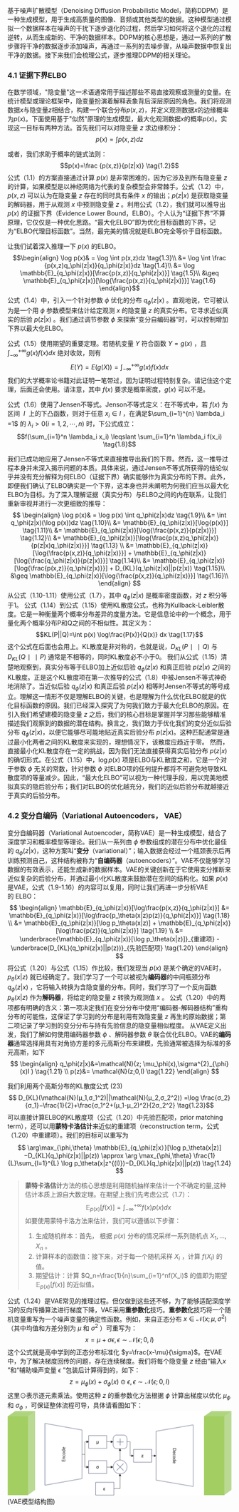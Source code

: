 基于噪声扩散模型（Denoising Diffusion Probabilistic Model，简称DDPM）是一种生成模型，用于生成高质量的图像、音频或其他类型的数据。这种模型通过模拟一个数据样本在噪声的干扰下逐步退化的过程，然后学习如何将这个退化的过程逆转，从而生成新的、干净的数据样本。DDPM的核心思想是，通过一系列的扩散步骤将干净的数据逐步添加噪声，再通过一系列的去噪步骤，从噪声数据中恢复出干净的数据。接下来我们会梳理公式，逐步推理DDPM的相关理论。
### 4.1 证据下界ELBO
在数学领域，"隐变量"这一术语通常用于描述那些不易直接观察或测量的变量。在统计模型或理论框架中，隐变量扮演着解释表象背后深层原因的角色。我们将观测数据$x$与隐变量$z$相结合，构建一个联合分布$p(x,z)$，并定义观测数据$x$的边缘概率为$p(x)$。下面使用基于"似然"原理的生成模型，最大化观测数据$x$的概率$p(x)$。实现这一目标有两种方法。首先我们可以对隐变量 $z$ 求边缘积分：
$$p(x)= \int p(x,z)dz \tag{1.1}$$

或者，我们求助于概率的链式法则：
$$p(x)=\frac {p(x,z)}{p(z|x)} \tag{1.2}$$
公式（1.1）的方案直接通过计算 $p(x)$ 是非常困难的，因为它涉及到所有隐变量 $z$ 的计算，如果模型是以神经网络为代表的复杂模型会非常棘手。公式（1.2）中，$p(x,z)$ 可以认为在隐变量 $z$ 存在的同时具有条件 $x$ 的输出；$p(z|x)$ 是获取隐变量的解码器，用于从观测 $x$ 中预测隐变量 $z$ 。利用公式（1.2），我们就可以推导出 $p(x)$ 的证据下界（Evidence Lower Bound，ELBO）。个人认为“证据下界”不算原理，它仅仅是一种优化思路。“最大化ELBO”即为优化目标函数的下界，记为“ELBO代理目标函数”。当然，最完美的情况就是ELBO完全等价于目标函数。

让我们试着深入推理一下 $p(x)$ 的ELBO。
$$\begin{align} 
\log p(x)& = \log \int p(x,z)dz \tag{1.3}\\ 
&= \log \int \frac {p(x,z)q_\phi(z|x)}{q_\phi(z|x)}dz \tag{1.4}\\
&= \log \mathbb{E}_{q_\phi(z|x)}[\frac{p(x,z)}{q_\phi(z|x)}]  \tag{1.5}\\
&\geq \mathbb{E}_{q_\phi(z|x)}[\log{\frac{p(x,z)}{q_\phi(z|x)}}] \tag{1.6}
 \end{align}$$
公式（1.4）中，引入一个针对参数 $\phi$ 优化的分布 $q_\phi (z|x)$ 。直观地说，它可被认为是一个用 $\phi$ 参数模型来估计给定观测 $x$ 的隐变量 $z$ 的真实分布。它寻求近似真实的后验 $p(z|x)$ 。我们通过调节参数 $\phi$ 来探索“变分自编码器”时，可以控制增加下界以最大化ELBO。

公式（1.5）使用期望的重要定理。若随机变量 $Y$ 符合函数 $Y=g(x)$ ，且 $\int_{-\infty}^{+\infty} g(x)f(x)dx$ 绝对收敛，则有
$$E(Y)=E(g(X)) = \int_{-\infty}^{+\infty} g(x)f(x)dx \tag{1.7}$$我们的大学概率论书籍对此证明一笔带过，因为证明过程特别复杂。请记住这个定理，后面还会使用。请注意，其中 $f(x)$ 要求是概率密度，$g(x)$ 可以不是。

公式（1.6）使用了Jensen不等式。Jenson不等式定义：在不等式中，若 $f(x)$ 为区间  $I$  上的下凸函数，则对于任意 $x_i∈I$ ，在满足$\sum_{i=1}^{n} \lambda_i =1$ 的 $\lambda_i>0(i=1,2,⋯,n)$ 时，下公式成立：
$$f(\sum_{i=1}^n \lambda_i x_i) \leqslant \sum_{i=1}^n \lambda_i f(x_i) \tag{1.8}$$

我们已成功地应用了Jensen不等式来直接推导出我们的下界。然而，这一推导过程本身并未深入揭示问题的本质。具体来说，通过Jensen不等式所获得的结论似乎并没有充分解释为何ELBO（证据下界）确实能够作为真实分布的下界。此外，即便我们确认了ELBO确实是一个下界，这本身也并未阐明为何我们应当以最大化ELBO为目标。为了深入理解证据（真实分布）与ELBO之间的内在联系，让我们重新审视并进行一次更细致的推导：
$$
\begin{align} 
\log p(x)& = \log p(x) \int q_\phi(z|x)dz \tag{1.9}\\ 
&= \int q_\phi(z|x)(\log p(x))dz \tag{1.10}\\
&= \mathbb{E}_{q_\phi(z|x)}[\log{p(x)}]  \tag{1.11}\\
&= \mathbb{E}_{q_\phi(z|x)}[\log{\frac{p(x,z)}{p(z|x)}}] \tag{1.12}\\
&= \mathbb{E}_{q_\phi(z|x)}[\log{\frac{p(x,z)q_\phi(z|x)}{p(z|x)q_\phi(z|x)}}] \tag{1.13} \\
&= \mathbb{E}_{q_\phi(z|x)}[\log{\frac{p(x,z)}{q_\phi(z|x)}}]  + \mathbb{E}_{q_\phi(z|x)}[\log{\frac{q_\phi(z|x)}{p(z|x)}}] \tag{1.14}\\
&= \mathbb{E}_{q_\phi(z|x)}[\log{\frac{p(x,z)}{q_\phi(z|x)}}]  + D_{KL}(q_\phi(z|x)||p(z|x)) \tag{1.15}\\
&\geq \mathbb{E}_{q_\phi(z|x)}[\log{\frac{p(x,z)}{q_\phi(z|x)}}]  \tag{1.16}\\
\end{align}
$$
从公式（1.10-1.11）使用公式（1.7），其中 $q_\phi(z|x)$ 是概率密度函数，对 $z$ 积分等于1。
公式（1.14）到公式（1.15）使用KL散度公式，也称为Kullback-Leibler散度。它是一种衡量两个概率分布差异的度量方法。它是信息论中的一个概念，用于量化两个概率分布P和Q之间的不相似性。其定义为：
$$KL(P||Q)=\int p(x) \log\frac{P(x)}{Q(x)} dx \tag{1.17}$$
这个公式在后面也会用上。KL散度是非对称的，也就是说，$D_{KL}(P∣∣Q)$ 与 $D_{KL}(Q∣∣P)$ 通常是不相等的，同时KL散度必不小于0。
我们从公式（1.15）清楚地观察到，真实分布等于ELBO加上近似后验 $q_\phi(z|x)$ 和真正后验 $p(z|x)$ 之间的KL散度。正是这个KL散度项在第一次推导的公式（1.8）中被Jensen不等式神奇地消除了。当近似后验 $q_\phi(z|x)$ 和真正后验 $p(z|x)$ 相等时Jensen不等式的等号成立。理解这一情形不仅是理解ELBO的关键，也是理解为什么优化ELBO就是的优化目标函数的原因。我们已经深入探究了为何我们致力于最大化ELBO的原因。在引入我们希望建模的隐变量 $z$ 之后，我们的核心目标是掌握并学习那些能够精准描述我们观察到的数据的潜在结构。换言之，我们致力于优化我们的变分近似后验分布 $q_\phi(z|x)$，以便它能够尽可能地贴近真实后验分布  $p(z|x)$。这种匹配通常是通过最小化两者之间的KL散度来实现的，理想情况下，该散度应趋近于零。
然而，直接最小化KL散度存在一定的挑战，因为我们无法直接获得真实后验分布 $p(z|x)$ 的确切形式。在公式（1.15）中，$\log p(x)$ 项是ELBO与KL散度之和，它是一个对于参数 $\phi$ 无关的常数，针对参数 $\phi$ 对ELBO项的任何提升都将不可避免地导致KL散度项的等量减少。因此，“最大化ELBO”可以视为一种代理手段，用以完美地模拟真实的隐后验分布；我们对ELBO的优化越充分，我们的近似后验分布就越接近于真实的后验分布。

### 4.2 变分自编码（Variational Autoencoders， VAE）
变分自编码器（Variational Autoencoder，简称VAE）是一种生成模型，结合了深度学习和概率模型等理论。我们从一系列由 $\phi$ 参数组成的潜在分布中优化最佳的 $q_\phi(z|x)$，这种方案叫“**变分**（variational）”；输入数据会经过一个瓶颈表示后再训练预测自己，这种结构被称为“**自编码器**（autoencoders）”。VAE不仅能够学习数据的有效表示，还能生成新的数据样本。VAE的关键创新在于它使用变分推断来近似复杂的后验分布，并通过最小化KL散度来鼓励潜在空间的结构化。如果 $p(x)$ 是VAE，公式（1.9-1.16）的内容可以复用，同时让我们再进一步分析VAE的 ELBO：
$$
\begin{align} 
\mathbb{E}_{q_\phi(z|x)}[\log\frac{p(x,z)}{q_\phi(z|x)}] &= \mathbb{E}_{q_\phi(z|x)}[\log\frac{p_\theta(x|z)p(z)}{q_\phi(z|x)}] \tag{1.18} \\
&= \mathbb{E}_{q_\phi(z|x)}[\log p_\theta(x|z)] + \mathbb{E}_{q_\phi(z|x)}[\log\frac{p(z)}{q_\phi(z|x)}] \tag{1.19} \\
&= \underbrace{\mathbb{E}_{q_\phi(z|x)}[\log p_\theta(x|z)]}_{重建项} - \underbrace{D_{KL}(q_\phi(z|x)||p(z))}_{先验匹配项} \tag{1.20}
\end{align} 
$$
将公式（1.20）与公式（1.15）作比较，我们发现当 $p(x)$ 是某个确定的VAE时， $p_\theta(x|z)$ 就已经确定了。我们学习了一个可以被视为**编码器**的中间瓶颈分布 $q_\phi(z|x)$ ，它将输入转换为含隐变量的分布。同时，我们学习了一个反向函数 $p_\theta(x|z)$ 作为**解码器**，将给定的隐变量 $z$ 转换为观测值 $x$ 。
公式（1.20）中的两项都有明确的含义：第一项决定我们在变分分布中使用“编码器-解码器结构”重构分布的可能性，这保证了学习到的分布是利用有效隐变量 $z$ 再生的原始数据；第二项记录了学习到的变分分布与持有先验信息的隐变量相似程度。
从VAE定义出发，我们了解如何使用编码器参数 $\phi$ 、解码器参数 $\theta$ 联合优化ELBO。VAE的**编码器**通常选择用具有对角协方差的多元高斯分布来建模，先验通常被选择为标准的多元高斯，如下
$$
\begin{align} 
q_\phi(z|x)&=\mathcal{N}(z; \mu_\phi(x),\sigma^{2}_{\phi}(x)I ) \tag{1.21} \\
p(z)&= \mathcal{N}(z;0,I) \tag{1.22}
\end{align} 
$$

我们利用两个高斯分布的KL散度公式 (23)
$$
D_{KL}(\mathcal{N}(μ_1​,σ_1^2​)||\mathcal{N}(μ_2​,σ_2^2​))
=\log \frac{σ_2}{​σ_1}​​−\frac{1}{2}​+\frac{σ_1^2+(μ_1​-μ_2)^2}{2σ_2^2} \tag{1.23}​
$$
可以直接计算ELBO的KL散度项（公式（1.20）中先验匹配项，prior matching term），还可以用**蒙特卡洛估计**来近似的重建项（reconstruction term，公式（1.20）中重建项）。我们的目标可以重写为
$$
\arg\max_{\phi,\theta} \mathbb{E}_{q_\phi(z|x）}[\log p_\theta(x|z)]−D_{KL}(q_\phi(z|x)||p(z)) \approx \arg \max_{\phi,\theta} \frac{1}{L}\sum_{l=1}^{L} \log p_\theta(x|z^{(l)})−D_{KL}(q_\phi(z|x)||p(z)) \tag{1.24}
$$
>**蒙特卡洛估计**方法的核心思想是利用随机抽样来估计一个不确定的量,这种估计本质上源自大数定理。在期望上我们先考虑公式（1.7）：
$$
\mathbb{E}_{p(x)}[f(x)]=\int_{-\infty}^{+\infty} f(x)p(x)dx
$$
> 如要使用蒙特卡洛方法来估计，我们可以遵循以下步骤：
> 1. 生成随机样本：首先， 根据 $p(x)$ 分布的情况采样一系列随机点 $X_1,…,X_n$ 。
> 2. 计算样本的函数值：接下来，对于每一个随机采样 $X_i$​ ，计算 $f(X_i)$ 的值。
> 3. 期望估计：计算 $Q_n=\frac{1}{n}\sum_{i=1}^nf(X_i)$ 的值即为期望 $\mathbb{E}_{p(x)}[f(x)]$ 的近似值。

公式（1.24）是VAE常见的推理过程。但仅做到这些还不够，为了能够适配深度学习的反向传播算法进行梯度下降，VAE采用**重参数化**技巧。**重参数化**技巧将一个随机变量重写为一个噪声变量的确定性函数。例如，来自正态分布 $x\in \mathcal{N}(x;\mu,\sigma^2)$（其中均值和方差分别为 $\mu$ 和 $\sigma^2$ ）可重写为：
$$
x=\mu + \sigma \epsilon, \epsilon \sim \mathcal{N}(\epsilon;0,I)
$$
这个公式就是高中学到的正态分布标准化 $y=\frac{x-\mu}{\sigma}$。在VAE中，为了解决梯度回传的问题，存在连续梯度。我们将每个隐变量 $z$ 经由“输入$x$ ”和“辅助噪声变量 $\epsilon$ ”包装后计算得到的，如下：
$$
z = \mu_\phi(x) + \sigma_\phi(x) \odot \epsilon, \epsilon \sim \mathcal{N}(\epsilon;0,I) \tag{1.25}
$$
这里⊙表示逐元素乘法。使用这种 $z$ 的重参数化方法根据 $\phi$ 计算出梯度以优化 $\mu_\phi$ 和 $\sigma_\phi$ ，可保证整体流程可导，具体请看图如下：
![](../images/1.12.png)
(VAE模型结构图)

